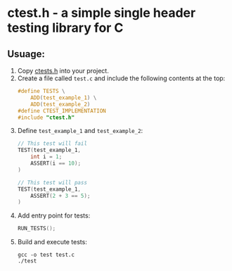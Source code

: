 # ctest.h - a simple single header testing library for C

## Usuage:
1. Copy [ctests.h](https://github.com/AineeJames/ctest.h/blob/main/ctest.h) into your project.
2. Create a file called `test.c` and include the following contents at the top:
    ```c
    #define TESTS \
        ADD(test_example_1) \
        ADD(test_example_2)
    #define CTEST_IMPLEMENTATION
    #include "ctest.h"
    ```
3. Define `test_example_1` and `test_example_2`:
    ```c
    // This test will fail
    TEST(test_example_1,
        int i = 1;
        ASSERT(i == 10);
    )

    // This test will pass
    TEST(test_example_1,
        ASSERT(2 + 3 == 5);
    )
    ```
4. Add entry point for tests:
    ```c
    RUN_TESTS();
    ```
5. Build and execute tests:
    ```shell
    gcc -o test test.c
    ./test
    ```

